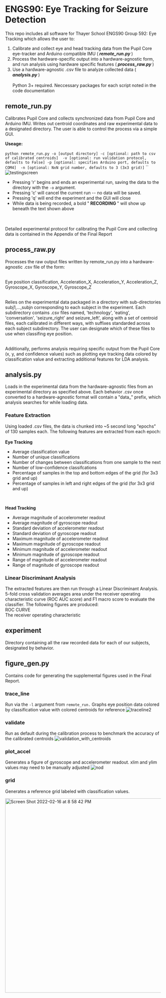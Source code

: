 # ENGS90: Eye Tracking for Seizure Detection
This repo includes all software for Thayer School ENGS90 Group 592: Eye Tracking which allows the user to:
1. Calibrate and collect eye and head tracking data from the Pupil Core eye-tracker and Arduino compatible IMU (<i><b> remote_run.py </b></i>) 
2. Process the hardware-specific output into a hardware-agnostic form, and run analysis using hardware specific features  (<i><b> process_raw.py </b></i>)
3. Use a hardware-agnostic .csv file to analyze collected data (<i><b> analysis.py </b></i>)
<br><br>
Python 3+ required. Neccessary packages for each script noted in the code documentation

## remote_run.py
Calibrates Pupil Core and collects synchronized data from Pupil Core and Arduino IMU. Writes out centroid coordinates and raw experimental data to a designated directory. The user is able to control the process via a simple GUI.


<b> Useage: </b> <br><br>
`python remote_run.py -o [output directory] -c [optional: path to csv of calibrated centroids] 
    -v [optional: run validation protocol, defaults to False] -p [optional: specifies Arduino port, defaults to COM4] 
    -n [optional: NxN grid number, defaults to 3 (3x3 grid)]`
    ``
   <br>
![testingscreen](https://user-images.githubusercontent.com/30049464/154166026-ef23e8b5-2370-40fd-bf35-15ccd7e67223.png)

* Pressing 'r' begins and ends an experimental run, saving the data to the directory with the `-o` argument. <br>
* Pressing 'c' will cancel the current run -- no data will be saved. <br>
* Pressing 'q' will end the experiment and the GUI will close <br>
* While data is being recorded, a bold "<b> RECORDING </b> " will show up beneath the text shown above


<br><br>
Detailed experimental protocol for calibrating the Pupil Core and collecting data is contained in the Appendix of the Final Report

## process_raw.py
Processes the raw output files written by remote_run.py into a hardware-agnostic .csv file of the form: <br><br>

Eye position classification, Acceleration_X, Acceleration_Y, Acceleration_Z, Gyroscope_X, Gyroscope_Y, Gyroscope_Z
<br><br>

Relies on the experimental data packaged in a directory with sub-directories subj1,...,subjn corresponding to each subject in the experiment. Each subdirectory contains .csv files named, 'technology', 'eating', 'conversation', 'seizure_right' and seizure_left', along with a set of centroid files, each calibrated in different ways, with suffixes standarded across each subject subdirectory. The user can designate which of these files to use when classifing eye position.

<br>
Additionally, performs analysis requiring specific output from the Pupil Core (x, y, and confidence values) such as plotting eye tracking data colored by classification value and extracting additional features for LDA analysis. 

## analysis.py
Loads in the experimental data from the hardware-agnostic files from an experimental directory as specified above. Each behavior .csv once converted to a hardware-agnostic format will contain a "data_" prefix, which analysis searches for while loading data.
<br>

### Feature Extraction
Using loaded .csv files, the data is chunked into ~5 second long "epochs" of 130 samples each. The following features are extracted from each epoch:<br><br>
<b> Eye Tracking </b>
* Average classification value
* Number of unique classifications
* Number of changes between classifications from one sample to the next
* Number of low-confidence classifcations
* Percentage of samples in the top and bottom edges of the grid (for 3x3 grid and up)
* Percentage of samples in left and right edges of the grid (for 3x3 grid and up)
<br>

<b> Head Tracking </b>

* Average magnitude of accelerometer readout
* Average magnitude of gyroscope readout
* Standard deviation of accelerometer readout
* Standard deviation of gyroscope readout
* Maximum magnitude of accelerometer readout
* Maximum magnitude of gyroscope readout
* Minimum magnitude of accelerometer readout
* Minimum magnitude of gyroscope readout
* Range of magnitude of accelerometer readout
* Range of magnitude of gyroscope readout

### Linear Discriminant Analysis
The extracted features are then run through a Linear Discriminant Analysis. 5-fold cross validation averages area under the receiver operating characteristic curve (ROC AUC score) and F1 macro score to evaluate the classifier. The following figures are produced:
<br>
ROC CURVE
<br>
The receiver operating characteristic 

## experiment
Directory containing all the raw recorded data for each of our subjects, designated by behavior. 

## figure_gen.py

Contains code for generating the supplemental figures used in the Final Report.

### trace_line
Run via the `-l` argument from `remote_run.` Graphs eye position data colored by classification value with colored centroids for reference 
![traceline2](https://user-images.githubusercontent.com/30049464/153648038-29b0546f-25a9-4e4f-9a48-a729e0f77643.png)

### validate
Run as default during the calibration process to benchmark the accuracy of the calibrated centroids
![validation_with_centroids](https://user-images.githubusercontent.com/30049464/153649514-4be26d07-f0f9-4c25-a032-ae4292796416.png)

### plot_accel
Generates a figure of gyroscope and accelerometer readout. xlim and ylim values may need to be manually adjusted
![nod](https://user-images.githubusercontent.com/30049464/153649782-432fd902-2a2f-4d7d-b438-914338c7b547.png)


### grid
Generates a reference grid labeled with classification values.

<img width="626" alt="Screen Shot 2022-02-16 at 8 58 42 PM" src="https://user-images.githubusercontent.com/30049464/154389967-7435238a-c7e5-4ad9-9022-6f653a447afa.png">

